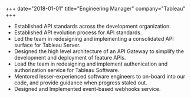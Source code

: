 +++
date="2018-01-01"
title="Engineering Manager"
company="Tableau"
+++
* Established API standards across the development organization.
* Established API evolution process for API standards.
* Led the team in redesigning and implementing a consolidated API surface for Tableau Server.
* Designed the high level architecture of an API Gateway to simplify the development and deployment of feature APIs.
* Lead the team in redesigning and implement authenication and authorization service for Tableau Software.
* Mentored lesser-experienced software engineers to on-board into our code, and provide guidance when progress staled out.
* Designed and Implemented event-based webhooks service.
